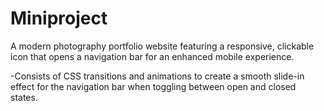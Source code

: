 # Miniproject
A modern photography portfolio website featuring a responsive, clickable icon that opens a navigation bar for an enhanced mobile experience.


-Consists of CSS transitions and animations to create a smooth slide-in effect for the navigation bar when toggling between open and closed states.
